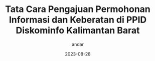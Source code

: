 ---
author: andar
title: "Tata Cara Pengajuan Permohonan Informasi dan Keberatan di PPID Diskominfo Kalimantan Barat"
date: 2023-08-28
eurl: "https://www.youtube.com/watch?v=-3sjo0cJZ34&t=2s"
thumbnail: "https://img.youtube.com/vi/-3sjo0cJZ34/maxresdefault.jpg"
---